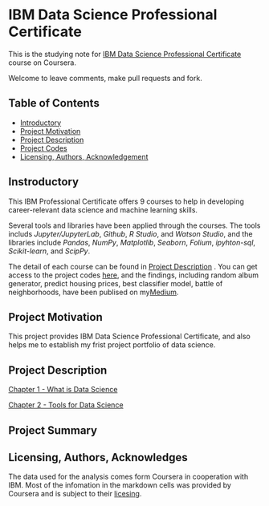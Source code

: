# IBM Data Science Professional Certificate

This is the studying note for [IBM Data Science Professional Certificate](https://www.coursera.org/professional-certificates/ibm-data-science) course on Coursera.

Welcome to leave comments, make pull requests and fork.

## Table of Contents 
* [Introductory](#Introductory)
* [Project Motivation](#motivation)
* [Project Description](#description)
* [Project Codes](#codes)
* [Licensing, Authors, Acknowledgement](#licensing)

## Instroductory
This IBM Professional Certificate offers 9 courses to help in developing career-relevant data science and machine learning skills.

Several tools and libraries have been applied through the courses. The tools includs *Jupyter/JupyterLab*, *Github*, *R Studio*, and *Watson Studio*, and the libraries include *Pandas*, *NumPy*, *Matplotlib*, *Seaborn*, *Folium*, *ipyhton-sql*, *Scikit-learn*, and *ScipPy*. 

The detail of each course can be found in [Project Description](#description) . You can get access to the project codes [here](), and the findings, including random album generator, predict housing prices, best classifier model, battle of neighborhoods, have been publised on my[Medium](https://medium.com/@winston.liang). 

## Project Motivation <a name="motivation"></a>
This project provides IBM Data Science Professional Certificate, and also helps me to establish my frist project portfolio of data science.

## Project Description <a name="description"></a>
[Chapter 1 - What is Data Science](https://github.com/wtbrissy/IBM-Data-Science-Coursera/blob/draft/Project%20Description%20/1-What%20is%20data%20science.md)

[Chapter 2 - Tools for Data Science](https://github.com/wtbrissy/IBM-Data-Science-Coursera/blob/draft/Project%20Description%20/2-Tool%20for%20data%20science.md)

## Project Summary <a name="summary"></a>

## Licensing, Authors, Acknowledges <a name="licensing"></a>
The data used for the analysis comes form Coursera in cooperation with IBM. Most of the infomation in the markdown cells was provided by Coursera and is subject to their [licesing](https://www.coursera.org/about/terms). 

